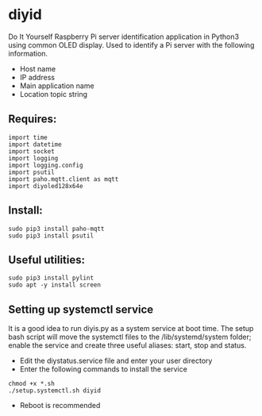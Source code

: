 # diyid
Do It Yourself Raspberry Pi server identification application in Python3 using common OLED display. Used to identify a Pi server with the following information. 
- Host name
- IP address
- Main application name
- Location topic string

## Requires:
```
import time
import datetime
import socket
import logging
import logging.config
import psutil
import paho.mqtt.client as mqtt
import diyoled128x64e
```

## Install:
```
sudo pip3 install paho-mqtt
sudo pip3 install psutil
```

## Useful utilities:
```
sudo pip3 install pylint
sudo apt -y install screen
```

## Setting up systemctl service
It is a good idea to run diyis.py as a system service at boot time. The setup bash script will move the systemctl files to
the /lib/systemd/system folder; enable the service and create three useful aliases: start, stop and status.
- Edit the diystatus.service file and enter your user directory 
- Enter the following commands to install the service
```
chmod +x *.sh
./setup.systemctl.sh diyid
```
- Reboot is recommended

